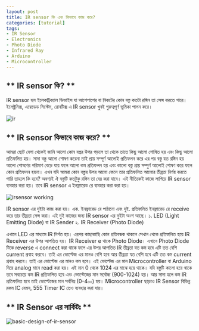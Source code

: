 ```yaml
---
layout: post
title: IR sensor কি এবং কিভাবে কাজ করে?
categories: [tutorial]
tags:
- IR Sensor
- Electronics
- Photo Diode
- Infrared Ray 
- Arduino
- Microcontroller
---
```


## ** IR sensor কি?  **
IR sensor হল ইলেকট্রিক্যাল ডিভাইস যা আশেপাশের বা নিকটের কোন বস্তু কতটা রঙ্গিন তা সেন্স করতে পারে। ইলেক্ট্রনিক্স, এম্বেডেড সিস্টেম, রোবটিক্স এ IR sensor খুবই গুরুত্বপূর্ণ ভূমিকা পালন করে। 

![ir](https://user-images.githubusercontent.com/25157202/27014185-7b2245c0-4f15-11e7-9c4f-45ab6d27fd4c.jpg)


## ** IR sensor কিভাবে কাজ করে? **
আমরা ছোট বেলা থেকেই জানি আলো কোন বস্ত্রর উপর পড়লে তা থেকে তাতে কিছু আলো শোষিত হয় এবং কিছু আলো প্রতিফলিত হয়। সাদা বস্তু আলো শোষণ করেনা তাই প্রায় সম্পূর্ণ আলোই প্রতিফলন করে এর পর বস্তু যত রঙ্গিন হয় আলো শোষণের পরিমাণ বেড়ে যায় ফলে আলো কম প্রতিফলন হয় এবং কালো বস্তু প্রায় সম্পুর্ণ আলোই শোষণ করে ফলে কোন প্রতিফলন হয়না। এখন যদি আমরা কোন বস্তুর উপর আলো ফেলে তার প্রতিফলিত আলোর তীব্রতা নির্ণয় করতে পারি তাহলে কি হবে? অবশ্যই ঐ বস্তুটি কতটুকু রঙ্গিন তা বের করা যাবে। এই নীতিকেই কাজে লাগিয়ে IR sensor ব্যবহার করা হয়। তবে IR sensor এ ইনফ্রারেড রে ব্যবহার করা করা হয়। 
 
 
 ![irsensor working](https://user-images.githubusercontent.com/25157202/27014190-92ea2088-4f15-11e7-8cf8-8363a7a1c9cd.jpg)


IR sensor এর দুইটা কাজ করা হয়। এক. ইনফ্রারেড রে পাঠানো এবং দুই. প্রতিফলিত ইনফ্রারেড রে receive করে তার তীব্রতা সেন্স করা। এই দুই কাজের জন্য IR sensor এর দুইটা অংশ আছে। 
	১. LED (Light Emitting Diode) বা IR Sender
	২. IR Receiver (Photo Diode)

এখানে LED এর মাধ্যমে IR নির্গত হয়। এরপর কাছাকাছি কোন প্রতিবন্ধক থাকলে সেখান থেকে প্রতিফলিত হয়ে IR Receiver এর উপর আপতিত হয়। IR Receiver e থাকে Photo Diode। এখানে Photo Diode টিকে reverse এ connect করা থাকে ফলে এর উপর আপতিত IR তীব্রতা যত কম হবে এটি তত বেশি current প্রবাহ করবে। তাই এর ভোল্টেজ এর মানও বেশি হবে আর তীব্রতা যত বেশি হবে এটি তত কম current প্রবাহ করবে। তাই এর ভোল্টেজ এর মানও কম হবে। এই ভোল্টেজ এর মান Microcontroller বা Arduino দিয়ে analog মানে read করা হয়। এই মান 0 থেকে 1024 এর মাঝে হয়ে থাকে। যদি বস্তুটি কালো হয়ে থাকে তবে সবচেয়ে কম IR  প্রতিফলিত হবে এবং ভোল্টেজের মান সর্বোচ্চ (900-1024) হয়। আর সাদা হলে কম IR প্রতিফলিত হবে তাই ভোল্টেজের মান সর্বনিম্ন  (0-4০০) হয়।  Microcontroller ছাড়াও IR Sensor বিভিন্ন রকম IC যেমন, 555 Timer IC তেও ব্যবহার করা যায়। 


## ** IR Sensor এর সার্কিটঃ ** 


![basic-design-of-ir-sensor](https://user-images.githubusercontent.com/25157202/27014193-a2d083fc-4f15-11e7-9612-20709abced98.png)
